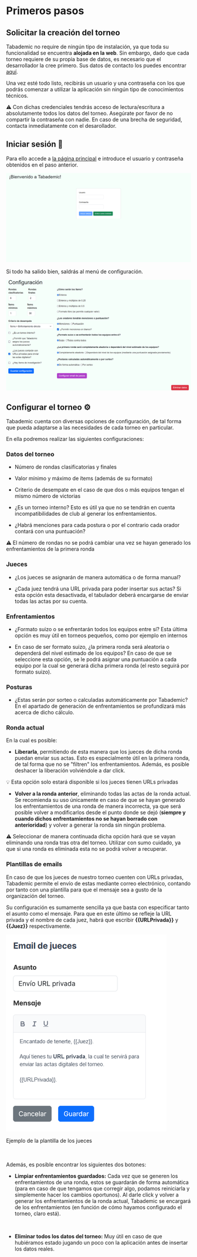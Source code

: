 # Primeros pasos

## Solicitar la creación del torneo

Tabademic no require de ningún tipo de instalación, ya que toda su funcionalidad se encuentra **alojada en la web**. Sin embargo, dado que cada torneo requiere de su propia base de datos, es necesario que el desarrollador la cree primero. Sus datos de contacto los puedes encontrar [aquí](desarrollador.md).

Una vez esté todo listo, recibirás un usuario y una contraseña con los que podrás comenzar a utilizar la aplicación sin ningún tipo de conocimientos técnicos.

<div class="warning"> 

⚠️ Con dichas credenciales tendrás <span class="bold">acceso de lectura/escritura a absolutamente todos los datos del torneo. </span>
Asegúrate por favor de no compartir la contraseña con nadie.  <span class="bold">En caso de una brecha de seguridad, contacta inmediatamente con el desarollador.</span>
</div>

## Iniciar sesión 🔑

Para ello accede a [la página principal](https://tabademic.com) e introduce el usuario y contraseña obtenidos en el paso anterior.

![Login](_images/login.png)

Si todo ha salido bien, saldrás al menú de configuración.


![Ejemplo de configuración](_images/menu_configuracion.png)

## Configurar el torneo ⚙️

Tabademic cuenta con diversas opciones de configuración, de tal forma que pueda adaptarse a las necesidades de cada torneo en particular.

En ella podremos realizar las siguientes configuraciones:

### Datos del torneo

* Número de rondas clasificatorias y finales

* Valor mínimo y máximo de ítems (además de su formato)

* Criterio de desempate en el caso de que dos o más equipos tengan el mismo número de victorias

* ¿Es un torneo interno? Esto es útil ya que no se tendrán en cuenta incompatibilidades de club al generar los enfrentamientos.

* ¿Habrá menciones para cada postura o por el contrario cada orador contará con una puntuación?

<div class="warning"> 

⚠️ El número de rondas no se podrá cambiar una vez se hayan generado los enfrentamientos de la primera ronda
</div>


### Jueces

* ¿Los jueces se asignarán de manera automática o de forma manual?

* ¿Cada juez tendrá una URL privada para poder insertar sus actas? Si esta opción esta desactivada, el tabulador deberá encargarse de enviar todas las actas por su cuenta.


### Enfrentamientos

* ¿Formato suizo o se enfrentarán todos los equipos entre sí? Esta última opción es muy útil en torneos pequeños, como por ejemplo en internos

* En caso de ser formato suizo, ¿la primera ronda será aleatoria o dependerá del nivel estimado de los equipos?
En caso de que se seleccione esta opción, se le podrá asignar una puntuación a cada equipo por la cual se generará dicha primera ronda (el resto seguirá por formato suizo).


### Posturas

* ¿Estas serán por sorteo o calculadas automáticamente por Tabademic? En el apartado de generación de enfrentamientos se profundizará más acerca de dicho cálculo.

### Ronda actual

En la cual es posible:

* **Liberarla**, permitiendo de esta manera que los jueces de dicha ronda puedan enviar sus actas. Esto es especialmente útil en la primera ronda, de tal forma que no se "filtren" los enfrentamientos. Además, es posible deshacer la liberación volviéndole a dar click.

<div class="tip">
💡
Esta opción solo estará disponible si los jueces tienen URLs privadas

</div>

* **Volver a la ronda anterior**, eliminando todas las actas de la ronda actual. Se recomienda su uso únicamente en caso de que se hayan generado los enfrentamientos de una ronda de manera incorrecta, ya que será posible volver a modificarlos desde el punto donde se dejó (**siempre y cuando dichos enfrentamientos no se hayan borrado con anterioridad**) y volver a generar la ronda sin ningún problema.

<div class="warning"> 

⚠️ Seleccionar de manera continuada dicha opción hará que se vayan eliminando una ronda tras otra del torneo. <span class="bold">Utilizar con sumo cuidado, ya que si una ronda es eliminada esta no se podrá volver a recuperar.</span>
</div>

### Plantillas de emails

En caso de que los jueces de nuestro torneo cuenten con URLs privadas, Tabademic permite el envío de estas mediante correo electrónico, contando por tanto con una plantilla para que el mensaje sea a gusto de la organización del torneo.

Su configuración es sumamente sencilla ya que basta con especificar tanto el asunto como el mensaje. Para que en este último se refleje la URL privada y el nombre de cada juez, habrá que escribir **{{URLPrivada}}** y **{{Juez}}** respectivamente.


<div class="centered-image">

![Ejemplo de plantilla de jueces](_images/plantilla_jueces.png)

</div>

<div class="caption">Ejemplo de la plantilla de los jueces</div>

<br>

<br>


Además, es posible encontrar los siguientes dos botones:


* **Limpiar enfrentamientos guardados:** Cada vez que se generen los enfrentamientos de una ronda, estos se guardarán de forma automática (para en caso de que tengamos que corregir algo, podamos reiniciarla y simplemente hacer los cambios oportunos). Al darle click y volver a generar los enfrentamientos de la ronda actual, Tabademic se encargará de los enfrentamientos (en función de cómo hayamos configurado el torneo, claro está).

<br>

* **Eliminar todos los datos del torneo:** Muy útil en caso de que hubiéramos estado jugando un poco con la aplicación antes de insertar los datos reales.